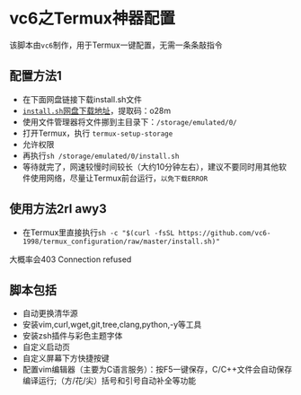 # vc6之Termux神器配置
该脚本由`vc6`制作，用于Termux一键配置，无需一条条敲指令

## 配置方法1
* 在下面网盘链接下载install.sh文件
* [`install.sh`网盘下载地址](https://pan.baidu.com/s/1HcvRPYxKVrfPkvSmvu_bTQ)，提取码：o28m
* 使用文件管理器将文件挪到主目录下：`/storage/emulated/0/`
* 打开Termux，执行
`termux-setup-storage`
* 允许权限
* 再执行`sh /storage/emulated/0/install.sh`
* 等待就完了，网速较慢时间较长（大约10分钟左右），建议不要同时用其他软件使用网络，尽量让Termux前台运行，`以免下载ERROR`

## 使用方法2rl awy3
* 在Termux里直接执行`sh -c "$(curl -fsSL https://github.com/vc6-1998/termux_configuration/raw/master/install.sh)"`

大概率会403 Connection refused

## 脚本包括
* 自动更换清华源
* 安装vim,curl,wget,git,tree,clang,python,-y等工具
* 安装zsh插件与彩色主题字体
* 自定义启动页
* 自定义屏幕下方快捷按键
* 配置vim编辑器（主要为C语言服务）：按F5一键保存，C/C++文件会自动保存编译运行;（方/花/尖）括号和引号自动补全等功能
